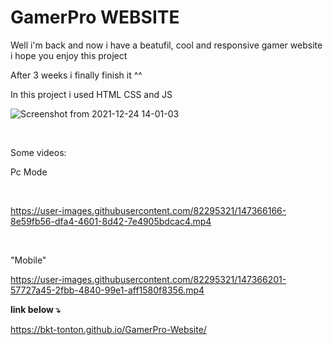 <h1> GamerPro WEBSITE</h1>
<p>Well i'm back and now i have a beatufil, cool and responsive gamer website i hope you enjoy this project</p>
<p>After 3 weeks i finally finish it ^^ </p>
<p>In this project i used HTML CSS and JS

  <br>

![Screenshot from 2021-12-24 14-01-03](https://user-images.githubusercontent.com/82295321/147366069-3bc92226-987e-4d92-b0b6-917a8799f852.png)


 <br>
  
  <p> Some videos: </p>
  
  <p> Pc Mode </p>
  <br>
  
  https://user-images.githubusercontent.com/82295321/147366166-8e59fb56-dfa4-4601-8d42-7e4905bdcac4.mp4
  
  <br>
  <p> "Mobile" </p>
  
https://user-images.githubusercontent.com/82295321/147366201-57727a45-2fbb-4840-99e1-aff1580f8356.mp4



<strong> link below 	:arrow_heading_down:  </strong>

https://bkt-tonton.github.io/GamerPro-Website/






